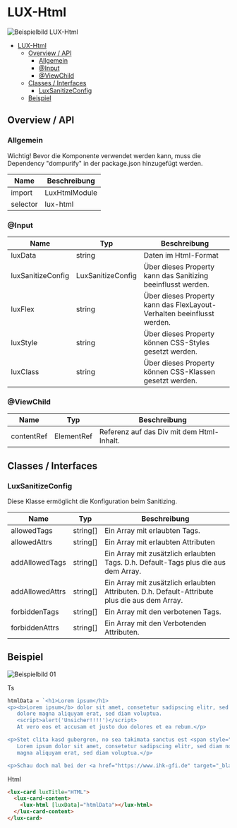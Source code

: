 # LUX-Html

![Beispielbild LUX-Html](https://raw.githubusercontent.com/wiki/IHK-GfI/lux-components/Versions/v15/lux‐html-v15-img.png)

- [LUX-Html](#lux-html)
  - [Overview / API](#overview--api)
    - [Allgemein](#allgemein)
    - [@Input](#input)
    - [@ViewChild](#viewchild)
  - [Classes / Interfaces](#classes--interfaces)
    - [LuxSanitizeConfig](#luxsanitizeconfig)
  - [Beispiel](#beispiel)

## Overview / API

### Allgemein

Wichtig! Bevor die Komponente verwendet werden kann, muss die Dependency "dompurify" in der package.json hinzugefügt
werden.

| Name     | Beschreibung  |
| -------- | ------------- |
| import   | LuxHtmlModule |
| selector | lux-html      |

### @Input

| Name              | Typ               | Beschreibung                                                           |
| ----------------- | ----------------- | ---------------------------------------------------------------------- |
| luxData           | string            | Daten im Html-Format                                                   |
| luxSanitizeConfig | LuxSanitizeConfig | Über dieses Property kann das Sanitizing beeinflusst werden.           |
| luxFlex           | string            | Über dieses Property kann das FlexLayout-Verhalten beeinflusst werden. |
| luxStyle          | string            | Über dieses Property können CSS-Styles gesetzt werden.                 |
| luxClass          | string            | Über dieses Property können CSS-Klassen gesetzt werden.                |

### @ViewChild

| Name       | Typ        | Beschreibung                              |
| ---------- | ---------- | ----------------------------------------- |
| contentRef | ElementRef | Referenz auf das Div mit dem Html-Inhalt. |

## Classes / Interfaces

### LuxSanitizeConfig

Diese Klasse ermöglicht die Konfiguration beim Sanitizing.

| Name            | Typ      | Beschreibung                                                                                  |
| --------------- | -------- | --------------------------------------------------------------------------------------------- |
| allowedTags     | string[] | Ein Array mit erlaubten Tags.                                                                 |
| allowedAttrs    | string[] | Ein Array mit erlaubten Attributen                                                            |
| addAllowedTags  | string[] | Ein Array mit zusätzlich erlaubten Tags. D.h. Default-Tags plus die aus dem Array.            |
| addAllowedAttrs | string[] | Ein Array mit zusätzlich erlaubten Attributen. D.h. Default-Attribute plus die aus dem Array. |
| forbiddenTags   | string[] | Ein Array mit den verbotenen Tags.                                                            |
| forbiddenAttrs  | string[] | Ein Array mit den Verbotenden Attributen.                                                     |

## Beispiel

![Beispielbild 01](https://raw.githubusercontent.com/wiki/IHK-GfI/lux-components/Versions/v15/lux‐html-v15-img-01.png)

Ts

```typescript
htmlData = `<h1>Lorem ipsum</h1>
<p><b>Lorem ipsum</b> dolor sit amet, consetetur sadipscing elitr, sed diam nonumy eirmod tempor invidunt ut labore et
   dolore magna aliquyam erat, sed diam voluptua.
   <script>alert('Unsicher!!!!')</script>
   At vero eos et accusam et justo duo dolores et ea rebum.</p>

<p>Stet clita kasd gubergren, no sea takimata sanctus est <span style="color: red">Lorem ipsum</span> dolor sit amet.
   Lorem ipsum dolor sit amet, consetetur sadipscing elitr, sed diam nonumy eirmod tempor invidunt ut labore et dolore
   magna aliquyam erat, sed diam voluptua.</p>

<p>Schau doch mal bei der <a href="https://www.ihk-gfi.de" target="_blank">IHK-Gfi</a> vorbei. </p>`;
```

Html

```html
<lux-card luxTitle="HTML">
  <lux-card-content>
    <lux-html [luxData]="htmlData"></lux-html>
  </lux-card-content>
</lux-card>
```
